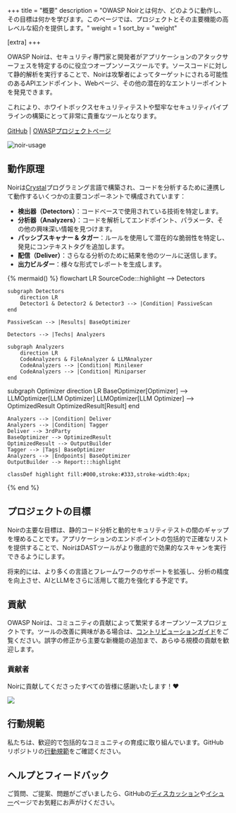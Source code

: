+++
title = "概要"
description = "OWASP Noirとは何か、どのように動作し、その目標は何かを学びます。このページでは、プロジェクトとその主要機能の高レベルな紹介を提供します。"
weight = 1
sort_by = "weight"

[extra]
+++

OWASP Noirは、セキュリティ専門家と開発者がアプリケーションのアタックサーフェスを特定するのに役立つオープンソースツールです。ソースコードに対して静的解析を実行することで、Noirは攻撃者によってターゲットにされる可能性のあるAPIエンドポイント、Webページ、その他の潜在的なエントリーポイントを発見できます。

これにより、ホワイトボックスセキュリティテストや堅牢なセキュリティパイプラインの構築にとって非常に貴重なツールとなります。

[GitHub](https://github.com/owasp-noir/noir) | [OWASPプロジェクトページ](https://owasp.org/www-project-noir)

![noir-usage](./noir-usage.jpg)

## 動作原理

Noirは[Crystal](https://crystal-lang.org)プログラミング言語で構築され、コードを分析するために連携して動作するいくつかの主要コンポーネントで構成されています：

*   **検出器（Detectors）**：コードベースで使用されている技術を特定します。
*   **分析器（Analyzers）**：コードを解析してエンドポイント、パラメータ、その他の興味深い情報を見つけます。
*   **パッシブスキャナー & タガー**：ルールを使用して潜在的な脆弱性を特定し、発見にコンテキストタグを追加します。
*   **配信（Deliver）**：さらなる分析のために結果を他のツールに送信します。
*   **出力ビルダー**：様々な形式でレポートを生成します。

{% mermaid() %}
flowchart LR
    SourceCode:::highlight --> Detectors

    subgraph Detectors
        direction LR
        Detector1 & Detector2 & Detector3 --> |Condition| PassiveScan
    end

    PassiveScan --> |Results| BaseOptimizer

    Detectors --> |Techs| Analyzers

    subgraph Analyzers
        direction LR
        CodeAnalyzers & FileAnalyzer & LLMAnalyzer
        CodeAnalyzers --> |Condition| Minilexer
        CodeAnalyzers --> |Condition| Miniparser
    end
   subgraph Optimizer
       direction LR
       BaseOptimizer[Optimizer] --> LLMOptimizer[LLM Optimizer]
       LLMOptimizer[LLM Optimizer] --> OptimizedResult
       OptimizedResult[Result]
   end

    Analyzers --> |Condition| Deliver
    Analyzers --> |Condition| Tagger
    Deliver --> 3rdParty
    BaseOptimizer --> OptimizedResult
    OptimizedResult --> OutputBuilder
    Tagger --> |Tags| BaseOptimizer
    Analyzers --> |Endpoints| BaseOptimizer
    OutputBuilder --> Report:::highlight

    classDef highlight fill:#000,stroke:#333,stroke-width:4px;
{% end %}

## プロジェクトの目標

Noirの主要な目標は、静的コード分析と動的セキュリティテストの間のギャップを埋めることです。アプリケーションのエンドポイントの包括的で正確なリストを提供することで、NoirはDASTツールがより徹底的で効果的なスキャンを実行できるようにします。

将来的には、より多くの言語とフレームワークのサポートを拡張し、分析の精度を向上させ、AIとLLMをさらに活用して能力を強化する予定です。

## 貢献

OWASP Noirは、コミュニティの貢献によって繁栄するオープンソースプロジェクトです。ツールの改善に興味がある場合は、[コントリビューションガイド](https://github.com/owasp-noir/noir/blob/main/CONTRIBUTING.md)をご覧ください。誤字の修正から主要な新機能の追加まで、あらゆる規模の貢献を歓迎します。

### 貢献者

Noirに貢献してくださったすべての皆様に感謝いたします！♥️

![](https://raw.githubusercontent.com/owasp-noir/noir/refs/heads/main/CONTRIBUTORS.svg)

## 行動規範

私たちは、歓迎的で包括的なコミュニティの育成に取り組んでいます。GitHubリポジトリの[行動規範](https://github.com/owasp-noir/noir/blob/main/CODE_OF_CONDUCT.md)をご確認ください。

## ヘルプとフィードバック

ご質問、ご提案、問題がございましたら、GitHubの[ディスカッション](https://github.com/orgs/owasp-noir/discussions)や[イシュー](https://github.com/owasp-noir/noir/issues)ページでお気軽にお声がけください。